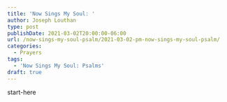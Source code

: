 ```yaml
---
title: 'Now Sings My Soul: '
author: Joseph Louthan
type: post
publishDate: 2021-03-02T20:00:00-06:00
url: /now-sings-my-soul-psalm/2021-03-02-pm-now-sings-my-soul-psalm/
categories:
  - Prayers
tags:
  - 'Now Sings My Soul: Psalms'
draft: true
---
```

<div style="font-variant: small-caps;">

</div>
    start-here
